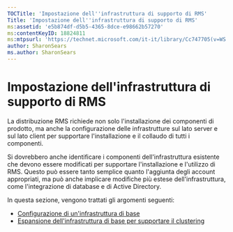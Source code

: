 ```yaml
---
TOCTitle: 'Impostazione dell''infrastruttura di supporto di RMS'
Title: 'Impostazione dell''infrastruttura di supporto di RMS'
ms:assetid: 'e5b874df-d5b5-4365-8dce-e98662b57270'
ms:contentKeyID: 18824811
ms:mtpsurl: 'https://technet.microsoft.com/it-it/library/Cc747705(v=WS.10)'
author: SharonSears
ms.author: SharonSears
---
```


Impostazione dell'infrastruttura di supporto di RMS
===================================================

La distribuzione RMS richiede non solo l'installazione dei componenti di prodotto, ma anche la configurazione delle infrastrutture sul lato server e sul lato client per supportare l'installazione e il collaudo di tutti i componenti.

Si dovrebbero anche identificare i componenti dell'infrastruttura esistente che devono essere modificati per supportare l'installazione e l'utilizzo di RMS. Questo può essere tanto semplice quanto l'aggiunta degli account appropriati, ma può anche implicare modifiche più estese dell'infrastruttura, come l'integrazione di database e di Active Directory.

In questa sezione, vengono trattati gli argomenti seguenti:

-   [Configurazione di un'infrastruttura di base](https://technet.microsoft.com/3a0a3a47-e755-4455-bb22-0e05053723e4)
-   [Espansione dell'infrastruttura di base per supportare il clustering](https://technet.microsoft.com/78f0f2f0-a075-409c-9f46-26eb62d1d05b)
